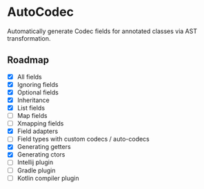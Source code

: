 # AutoCodec

Automatically generate Codec fields for annotated classes via AST transformation.

## Roadmap
- [x] All fields
- [x] Ignoring fields
- [x] Optional fields
- [x] Inheritance
- [x] List fields
- [ ] Map fields
- [ ] Xmapping fields
- [x] Field adapters
- [ ] Field types with custom codecs / auto-codecs
- [x] Generating getters
- [x] Generating ctors
- [ ] Intellij plugin
- [ ] Gradle plugin
- [ ] Kotlin compiler plugin